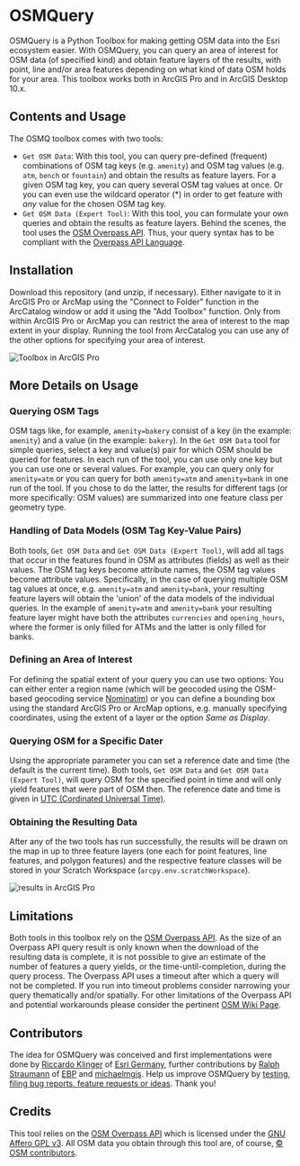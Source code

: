# OSMQuery
OSMQuery is a Python Toolbox for making getting OSM data into the Esri ecosystem easier. With OSMQuery, you can query an area of interest for OSM data (of specified kind) and obtain feature layers of the results, with point, line and/or area features depending on what kind of data OSM holds for your area. This toolbox works both in ArcGIS Pro and in ArcGIS Desktop 10.x.

## Contents and Usage
The OSMQ toolbox comes with two tools:
- `Get OSM Data`: With this tool, you can query pre-defined (frequent) combinations of OSM tag keys (e.g. `amenity`) and OSM tag values (e.g. `atm`, `bench` or `fountain`) and obtain the results as feature layers. For a given OSM tag key, you can query several OSM tag values at once. Or you can even use the wildcard operator (*) in order to get feature with *any* value for the chosen OSM tag key.  
- `Get OSM Data (Expert Tool)`: With this tool, you can formulate your own queries and obtain the results as feature layers. Behind the scenes, the tool uses the [OSM Overpass API](https://wiki.openstreetmap.org/wiki/Overpass_API). Thus, your query syntax has to be compliant with the [Overpass API Language](https://wiki.openstreetmap.org/wiki/Overpass_API/Language_Guide).

## Installation
Download this repository (and unzip, if necessary). Either navigate to it in ArcGIS Pro or ArcMap using the "Connect to Folder" function in the ArcCatalog window or add it using the "Add Toolbox" function. Only from within ArcGIS Pro or ArcMap you can restrict the area of interest to the map extent in your display. Running the tool from ArcCatalog you can use any of the other options for specifying your area of interest.

![Toolbox in ArcGIS Pro](https://i.imgur.com/2rXKySa.png)

## More Details on Usage 
### Querying OSM Tags
OSM tags like, for example, `amenity=bakery` consist of a key (in the example: `amenity`) and a value (in the example: `bakery`). In the `Get OSM Data` tool for simple queries, select a key and value(s) pair for which OSM should be queried for features. In each run of the tool, you can use only one key but you can use one or several values. For example, you can query only for `amenity=atm` or you can query for both `amenity=atm` and `amenity=bank` in one run of the tool. If you chose to do the latter, the results for different tags (or more specifically: OSM values) are summarized into one feature class per geometry type.

### Handling of Data Models (OSM Tag Key-Value Pairs)
Both tools, `Get OSM Data` and `Get OSM Data (Expert Tool)`, will add all tags that occur in the features found in OSM as attributes (fields) as well as their values. The OSM tag keys become attribute names, the OSM tag values become attribute values. Specifically, in the case of querying multiple OSM tag values at once, e.g. `amenity=atm` and `amenity=bank`, your resulting feature layers will obtain the 'union' of the data models of the individual queries. In the example of `amenity=atm` and `amenity=bank` your resulting feature layer might have both the attributes `currencies` and `opening_hours`, where the former is only filled for ATMs and the latter is only filled for banks.

### Defining an Area of Interest
For defining the spatial extent of your query you can use two options: You can either enter a region name (which will be geocoded using the OSM-based geocoding service [Nominatim](https://nominatim.openstreetmap.org/search)) or you can define a bounding box using the standard ArcGIS Pro or ArcMap options, e.g. manually specifying coordinates, using the extent of a layer or the option *Same as Display*.

### Querying OSM for a Specific Dater
Using the appropriate parameter you can set a reference date and time (the default is the current time). Both tools, `Get OSM Data` and `Get OSM Data (Expert Tool)`, will query OSM for the specified point in time and will only yield features that were part of OSM then. The reference date and time is given in [UTC (Cordinated Universal Time)](https://en.wikipedia.org/wiki/Coordinated_Universal_Time). 

### Obtaining the Resulting Data
After any of the two tools has run successfully, the results will be drawn on the map in up to three feature layers (one each for point features, line features, and polygon features) and the respective feature classes will be stored in your Scratch Workspace (`arcpy.env.scratchWorkspace`).

![results in ArcGIS Pro](https://i.imgur.com/uEyxD2H.png)

## Limitations
Both tools in this toolbox rely on the [OSM Overpass API](https://wiki.openstreetmap.org/wiki/Overpass_API). As the size of an Overpass API query result is only known when the download of the resulting data is complete, it is not possible to give an estimate of the number of features a query yields, or the time-until-completion, during the query process. The Overpass API uses a timeout after which a query will not be completed. If you run into timeout problems consider narrowing your query thematically and/or spatially. For other limitations of the Overpass API and potential workarounds please consider the pertinent [OSM Wiki Page](https://wiki.openstreetmap.org/wiki/Overpass_API#Limitations).

## Contributors
The idea for OSMQuery was conceived and first implementations were done by [Riccardo Klinger](https://github.com/riccardoklinger) of [Esri Germany](https://www.esri.de), further contributions by [Ralph Straumann](https://github.com/rastrau) of [EBP](https://www.ebp.ch/en) and [michaelmgis](https://github.com/michaelmgis). Help us improve OSMQuery by [testing, filing bug reports, feature requests or ideas](https://github.com/riccardoklinger/OSMquery/issues). Thank you!

## Credits 
This tool relies on the [OSM Overpass API](https://wiki.openstreetmap.org/wiki/Overpass_API) which is licensed under the [GNU Affero GPL v3](https://www.gnu.org/licenses/agpl-3.0.en.html). All OSM data you obtain through this tool are, of course, [&copy; OSM contributors](https://www.openstreetmap.org/copyright).
